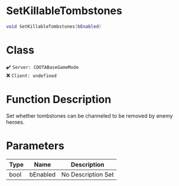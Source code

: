 # SetKillableTombstones
```lua
void SetKillableTombstones(bEnabled)
```
# Class
✔️ `Server: CDOTABaseGameMode`  
❌ `Client: undefined`  

# Function Description
Set whether tombstones can be channeled to be removed by enemy heroes.
# Parameters
Type|Name|Description
--|--|--
bool|bEnabled|No Description Set
